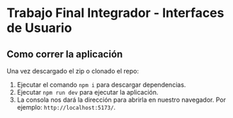 # Trabajo Final Integrador - Interfaces de Usuario

## Como correr la aplicación

Una vez descargado el zip o clonado el repo:

1. Ejecutar el comando `npm i` para descargar dependencias.
2. Ejecutar `npm run dev` para ejecutar la aplicación.
3. La consola nos dará la dirección para abrirla en nuestro navegador. Por ejemplo: `http://localhost:5173/`.

